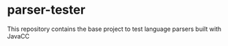 # parser-tester
This repository contains the base project to test language parsers built with JavaCC

